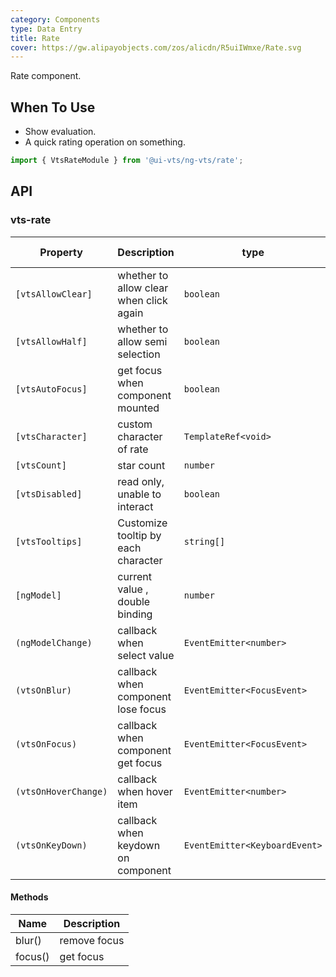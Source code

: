 ```yaml
---
category: Components
type: Data Entry
title: Rate
cover: https://gw.alipayobjects.com/zos/alicdn/R5uiIWmxe/Rate.svg
---
```


Rate component.

## When To Use

- Show evaluation.
- A quick rating operation on something.

```ts
import { VtsRateModule } from '@ui-vts/ng-vts/rate';
```

## API

### vts-rate

| Property | Description | type | Default | Global Config |
| -------- | ----------- | ---- | ------- | ------------- |
| `[vtsAllowClear]` | whether to allow clear when click again | `boolean` | `true` | ✅ |
| `[vtsAllowHalf]` | whether to allow semi selection | `boolean` | `false` | ✅ |
| `[vtsAutoFocus]` | get focus when component mounted | `boolean` | `false` |
| `[vtsCharacter]` | custom character of rate | `TemplateRef<void>` | `<i vts-icon vtsType="star"></i>` |
| `[vtsCount]` | star count | `number` | `5` |
| `[vtsDisabled]` | read only, unable to interact | `boolean` | `false` |
| `[vtsTooltips]` | Customize tooltip by each character | `string[]` | `[]` |
| `[ngModel]` | current value , double binding | `number` | - |
| `(ngModelChange)` | callback when select value | `EventEmitter<number>` | - |
| `(vtsOnBlur)` | callback when component lose focus | `EventEmitter<FocusEvent>` | - |
| `(vtsOnFocus)` | callback when component get focus | `EventEmitter<FocusEvent>` | - |
| `(vtsOnHoverChange)` | callback when hover item | `EventEmitter<number>` | - |
| `(vtsOnKeyDown)` | callback when keydown on component | `EventEmitter<KeyboardEvent>` | - |

#### Methods

| Name | Description |
| ---- | ----------- |
| blur() | remove focus |
| focus() | get focus |
